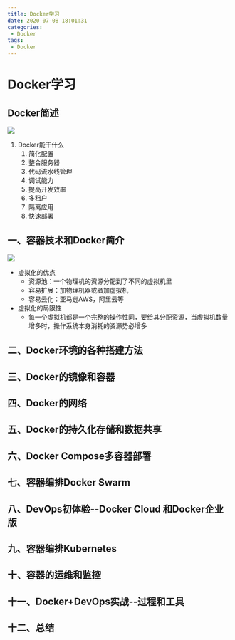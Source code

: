 ```yaml
---
title: Docker学习
date: 2020-07-08 18:01:31
categories: 
 - Docker
tags: 
 - Docker
---
```




# Docker学习

<!--more-->

## Docker简述

![](https://gcore.jsdelivr.net/gh/znej/pic/picgo/20200505140751.png)

1. Docker能干什么
   1. 简化配置
   2. 整合服务器
   3. 代码流水线管理
   4. 调试能力
   5. 提高开发效率
   6. 多租户
   7. 隔离应用
   8. 快速部署

## 一、容器技术和Docker简介

![](https://gcore.jsdelivr.net/gh/znej/pic/picgo/20200505142429.png)

- 虚拟化的优点
  - 资源池：一个物理机的资源分配到了不同的虚拟机里
  - 容易扩展：加物理机器或者加虚拟机
  - 容易云化：亚马逊AWS，阿里云等
- 虚拟化的局限性
  - 每一个虚拟机都是一个完整的操作性同，要给其分配资源，当虚拟机数量增多时，操作系统本身消耗的资源势必增多

## 二、Docker环境的各种搭建方法



## 三、Docker的镜像和容器



## 四、Docker的网络



## 五、Docker的持久化存储和数据共享



## 六、Docker Compose多容器部署



## 七、容器编排Docker Swarm



## 八、DevOps初体验--Docker Cloud 和Docker企业版



## 九、容器编排Kubernetes



## 十、容器的运维和监控



## 十一、Docker+DevOps实战--过程和工具



## 十二、总结




